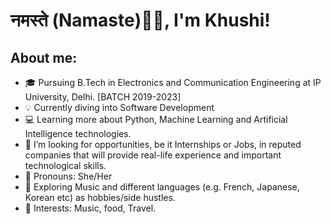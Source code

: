 # नमस्ते (Namaste)🙏🏻, I'm Khushi!


## About me: 

- 🎓 Pursuing B.Tech in Electronics and Communication Engineering at IP University, Delhi. [BATCH 2019-2023]
- 💡 Currently diving into Software Development
- 💻 Learning more about Python, Machine Learning and Artificial Intelligence technologies.
- 🤔 I’m looking for opportunities, be it Internships or Jobs, in reputed companies that will provide real-life experience and important technological skills.
- 👩 Pronouns: She/Her
- 🍂 Exploring Music and different languages (e.g. French, Japanese, Korean etc) as hobbies/side hustles.
- 🌻 Interests: Music, food, Travel.

